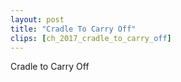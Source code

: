 ```yaml
---
layout: post
title: "Cradle To Carry Off"
clips: [ch_2017_cradle_to_carry_off]
---
```



Cradle to Carry Off